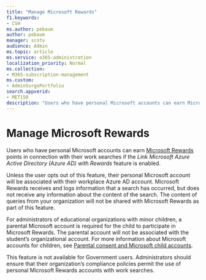 ```yaml
---
title: "Manage Microsoft Rewards"
f1.keywords:
- CSH
ms.author: pebaum
author: pebaum
manager: scotv
audience: Admin
ms.topic: article
ms.service: o365-administration
localization_priority: Normal
ms.collection: 
- M365-subscription-management 
ms.custom:
- AdminSurgePortfolio
search.appverid:
- MET150
description: "Users who have personal Microsoft accounts can earn Microsoft Rewards points in connection with their work searches if Link AAD with Rewards feature is enabled."
---
```


# Manage Microsoft Rewards

Users who have personal Microsoft accounts can earn [Microsoft Rewards](https://www.microsoft.com/rewards) points in connection with their work searches if the *Link Microsoft Azure Active Directory (Azure AD) with Rewards* feature is enabled.

Unless the user opts out of this feature, their personal Microsoft account will be associated with their workplace Azure AD account. Microsoft Rewards receives and logs information that a search has occurred, but does not receive any information about the content of the search. The content of queries from your organization will not be shared with Microsoft Rewards as part of this feature.

For administrators of educational organizations with minor children, a parental Microsoft account is required for the child to participate in Microsoft Rewards. The parental account will not be associated with the student’s organizational account. For more information about Microsoft accounts for children, see [Parental consent and Microsoft child accounts](https://support.microsoft.com/account-billing/c6951746-8ee5-8461-0809-fbd755cd902e).

This feature is not available for Government users. Administrators should ensure that their organization’s compliance policies permit the use of personal Microsoft Rewards accounts with work searches.
